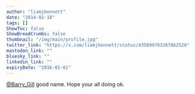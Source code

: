 ```yaml
---
author: "liamjbennett"
date: "2014-02-18"
tags: []
ShowToc: false
ShowBreadCrumbs: false
thumbnail: "/img/main/profile.jpg"
twitter_link: "https://x.com/liamjbennett/status/435899763267862528"
mastodon_link: ""
bluesky_link: ""
linkedin_link: ""
expiryDate: "2016-01-01"
---
```


[@Barry_Gill](https://x.com/Barry_Gill) good name. Hope your all doing ok.

